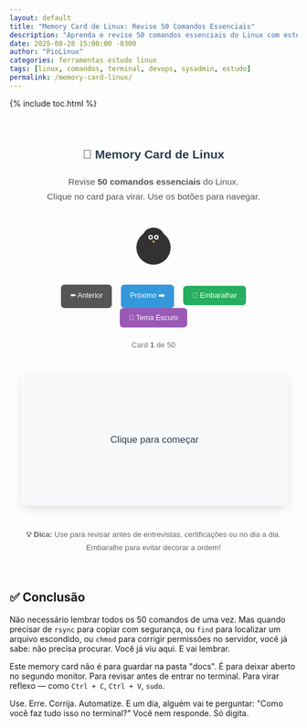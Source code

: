 ```yaml
---
layout: default
title: "Memory Card de Linux: Revise 50 Comandos Essenciais"
description: "Aprenda e revise 50 comandos essenciais do Linux com este memory card interativo. Perfeito para sysadmins, devops e estudantes que querem dominar o terminal."
date: 2025-08-28 15:00:00 -0300
author: "PioLinux"
categories: ferramentas estudo linux
tags: [linux, comandos, terminal, devops, sysadmin, estudo]
permalink: /memory-card-linux/
---
```



{% include toc.html %}


<section class="post-content">
            


<div id="container" style="max-width:960px;margin:0 auto;padding:20px;font-family:sans-serif;line-height:1.7;color:#FFFFFF;transition:background-color 0.3s,color 0.3s;">
  <h2 style="text-align:center;color:#2c3e50;">🧠 Memory Card de Linux</h2>
  <p style="text-align:center;font-size:1.1em;color:#555;">Revise <strong>50 comandos essenciais</strong> do Linux.<br>Clique no card para virar. Use os botões para navegar.</p>

  <!-- Tux SVG Simplificado -->
  <div style="text-align:center;margin:20px 0;opacity:0.8;">
    <svg width="100" height="100" viewBox="0 0 100 100" xmlns="http://www.w3.org/2000/svg">
      <circle cx="50" cy="55" r="30" fill="#000"/>
      <circle cx="50" cy="40" r="20" fill="#000"/>
      <circle cx="45" cy="37" r="4" fill="#fff"/>
      <circle cx="45" cy="37" r="2" fill="#000"/>
      <circle cx="55" cy="37" r="4" fill="#fff"/>
      <circle cx="55" cy="37" r="2" fill="#000"/>
      <polygon points="50,42 47,46 53,46" fill="#ff9900"/>
    </svg>
  </div>

  <div style="text-align:center;margin:20px 0;">
    <button id="prevBtn" style="margin:0 6px;padding:10px 16px;background:#555;color:white;border:none;border-radius:6px;cursor:pointer;font-size:0.9em;">⬅️ Anterior</button>
    <button id="nextBtn" style="margin:0 6px;padding:10px 16px;background:#3498db;color:white;border:none;border-radius:6px;cursor:pointer;font-size:0.9em;">Próximo ➡️</button>
    <button id="shuffleBtn" style="margin:0 6px;padding:10px 16px;background:#27ae60;color:white;border:none;border-radius:6px;cursor:pointer;font-size:0.9em;">🔄 Embaralhar</button>
    <button id="themeToggle" style="margin:0 6px;padding:10px 16px;background:#9b59b6;color:white;border:none;border-radius:6px;cursor:pointer;font-size:0.9em;">🌙 Tema Escuro</button>
  </div>

  <p id="counter" style="text-align:center;font-size:0.95em;color:#777;">Card <strong>1</strong> de <span id="total">50</span></p>

  <div id="flashcard" style="
    width:90%; max-width:500px; min-height:180px; margin:40px auto; padding:25px;
    background:#f8f9fa; color:#2c3e50; border-radius:12px; box-shadow:0 6px 15px rgba(0,0,0,0.1);
    text-align:center; font-size:1.2em; font-weight:500; cursor:pointer; display:flex;
    align-items:center; justify-content:center; transition:all 0.4s ease;
  ">Clique para começar</div>

  <div style="text-align:center;font-size:0.95em;color:#666;">
    <p><strong>💡 Dica:</strong> Use para revisar antes de entrevistas, certificações ou no dia a dia. Embaralhe para evitar decorar a ordem!</p>
  </div>
</div>

<script>
  // Banco de flashcards
  const flashcards = [
    { q: "Como listar arquivos ocultos?", a: "ls -la" },
    { q: "Como ver uso de disco legível?", a: "df -h" },
    { q: "Como ver uso de memória?", a: "free -h" },
    { q: "Como atualizar pacotes no Ubuntu?", a: "sudo apt update" },
    { q: "Como instalar um pacote no Debian/Ubuntu?", a: "sudo apt install nome" },
    { q: "Como remover um pacote no Fedora?", a: "sudo dnf remove nome" },
    { q: "Como atualizar todo o sistema no Arch?", a: "sudo pacman -Syu" },
    { q: "Como instalar um pacote do AUR com yay?", a: "yay -S nome" },
    { q: "Como limpar cache de pacotes no DNF?", a: "sudo dnf clean all" },
    { q: "Como procurar um pacote no zypper?", a: "zypper search nome" },
    { q: "Como ver informações do kernel?", a: "uname -a" },
    { q: "Como ver o tempo de atividade do sistema?", a: "uptime" },
    { q: "Como mudar o fuso horário?", a: "timedatectl set-timezone Zona" },
    { q: "Como reiniciar o sistema?", a: "sudo reboot" },
    { q: "Como desligar imediatamente?", a: "sudo poweroff" },
    { q: "Como copiar um diretório inteiro?", a: "cp -r origem destino" },
    { q: "Como mover ou renomear um arquivo?", a: "mv antigo novo" },
    { q: "Como remover um diretório com tudo?", a: "rm -rf pasta/" },
    { q: "Como criar um link simbólico?", a: "ln -s /caminho/real link" },
    { q: "Como procurar por nome de arquivo?", a: "find / -name 'arquivo.txt'" },
    { q: "Como procurar por conteúdo em arquivos?", a: "grep 'texto' *.log" },
    { q: "Como mudar permissões para 755?", a: "chmod 755 arquivo.sh" },
    { q: "Como mudar o dono de um arquivo?", a: "chown usuario:grupo arquivo" },
    { q: "Como ver IPs e interfaces de rede?", a: "ip a" },
    { q: "Como testar conexão com ping?", a: "ping -c 4 google.com" },
    { q: "Como ver o IP público?", a: "curl ifconfig.me" },
    { q: "Como baixar um arquivo da web?", a: "wget url" },
    { q: "Como fazer download com curl?", a: "curl -O url" },
    { q: "Como ver portas abertas?", a: "ss -tulnp" },
    { q: "Como conectar via SSH?", a: "ssh usuario@ip" },
    { q: "Como copiar arquivo via SSH?", a: "scp arquivo user@host:/destino" },
    { q: "Como criar um novo usuário?", a: "sudo useradd -m nome" },
    { q: "Como definir senha de um usuário?", a: "sudo passwd nome" },
    { q: "Como adicionar usuário ao grupo sudo?", a: "sudo usermod -aG sudo nome" },
    { q: "Como ver seu usuário atual?", a: "whoami" },
    { q: "Como trocar de usuário?", a: "su - nome" },
    { q: "Como listar todos os processos?", a: "ps aux" },
    { q: "Como monitorar em tempo real?", a: "top ou htop" },
    { q: "Como matar um processo por PID?", a: "kill 1234" },
    { q: "Como matar por nome?", a: "pkill nome" },
    { q: "Como ver logs de um serviço?", a: "journalctl -u nome" },
    { q: "Como criar um .tar.gz?", a: "tar -czvf arquivo.tar.gz pasta/" },
    { q: "Como extrair um .tar.gz?", a: "tar -xzvf arquivo.tar.gz" },
    { q: "Como compactar com zip?", a: "zip -r arquivo.zip pasta/" },
    { q: "Como extrair com unzip?", a: "unzip arquivo.zip" },
    { q: "Como repetir o último comando?", a: "!!" },
    { q: "Como corrigir um comando errado?", a: "^errado^certo^" },
    { q: "Como buscar no histórico do terminal?", a: "Ctrl + R" },
    { q: "Como criar um atalho (alias)?", a: "alias ll='ls -la'" },
    { q: "Como ver o histórico de comandos?", a: "history" },
    { q: "Como agendar tarefas com cron?", a: "crontab -e" },
    { q: "Como ver o caminho atual?", a: "pwd" },
    { q: "Como voltar ao diretório anterior?", a: "cd -" }
  ];

  const card = document.getElementById('flashcard');
  const counter = document.getElementById('counter');
  const totalSpan = document.getElementById('total');
  const container = document.getElementById('container');
  const themeToggle = document.getElementById('themeToggle');

  let currentIndex = 0;
  let showingAnswer = false;

  // Atualiza o card
  function updateCard() {
    card.textContent = showingAnswer ? flashcards[currentIndex].a : flashcards[currentIndex].q;
    counter.innerHTML = `Card <strong>${currentIndex + 1}</strong> de <span>${flashcards.length}</span>`;
  }

  // Troca o tema
  function toggleTheme() {
    const isDark = container.classList.toggle('dark');
    localStorage.setItem('theme', isDark ? 'dark' : 'light');
    themeToggle.textContent = isDark ? '☀️ Modo Claro' : '🌙 Tema Escuro';
  }

  // Aplicar tema salvo
  const savedTheme = localStorage.getItem('theme');
  const prefersDark = window.matchMedia('(prefers-color-scheme: dark)').matches;
  const isDark = savedTheme ? savedTheme === 'dark' : prefersDark;
  if (isDark) container.classList.add('dark');
  themeToggle.textContent = isDark ? '☀️ Modo Claro' : '🌙 Tema Escuro';

  // Eventos
  card.addEventListener('click', () => {
    showingAnswer = !showingAnswer;
    card.style.transform = 'scale(0.98)';
    setTimeout(() => card.style.transform = 'scale(1)', 150);
    updateCard();
  });

  document.getElementById('prevBtn').addEventListener('click', () => {
    currentIndex = (currentIndex - 1 + flashcards.length) % flashcards.length;
    showingAnswer = false;
    updateCard();
  });

  document.getElementById('nextBtn').addEventListener('click', () => {
    currentIndex = (currentIndex + 1) % flashcards.length;
    showingAnswer = false;
    updateCard();
  });

  document.getElementById('shuffleBtn').addEventListener('click', () => {
    for (let i = flashcards.length - 1; i > 0; i--) {
      const j = Math.floor(Math.random() * (i + 1));
      [flashcards[i], flashcards[j]] = [flashcards[j], flashcards[i]];
    }
    currentIndex = 0;
    showingAnswer = false;
    updateCard();
  });

  themeToggle.addEventListener('click', toggleTheme);

  // Inicialização
  totalSpan.textContent = flashcards.length;
  updateCard();
</script>


<h2>✅ Conclusão</h2>


<p>Não necessário lembrar todos os 50 comandos de uma vez.  
Mas quando precisar de <code>rsync</code> para copiar com segurança,  
ou <code>find</code> para localizar um arquivo escondido,  
ou <code>chmod</code> para corrigir permissões no servidor,  
você já sabe: não precisa procurar. Você já viu aqui. E vai lembrar.</p>

<p>Este memory card não é para guardar na pasta "docs".  
É para deixar aberto no segundo monitor.  
Para revisar antes de entrar no terminal.  
Para virar reflexo — como <code>Ctrl + C</code>, <code>Ctrl + V</code>, <code>sudo</code>.</p>

<p>Use. Erre. Corrija. Automatize.  
E um dia, alguém vai te perguntar:  
"Como você faz tudo isso no terminal?"  
Você nem responde.  
Só digita.</p>




